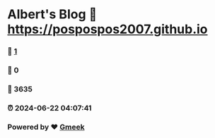 # Albert's Blog :link: https://pospospos2007.github.io 
### :page_facing_up: [1](https://pospospos2007.github.io/tag.html) 
### :speech_balloon: 0 
### :hibiscus: 3635 
### :alarm_clock: 2024-06-22 04:07:41 
### Powered by :heart: [Gmeek](https://github.com/Meekdai/Gmeek)
